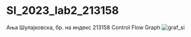 # SI_2023_lab2_213158
Ања Шулајковска, бр. на индекс 213158
Control Flow Graph
![graf_si](https://github.com/Anja213158/SI_2023_lab2_213158/assets/130299219/575d7637-d4ff-4a99-b781-0b82a58691e7)
